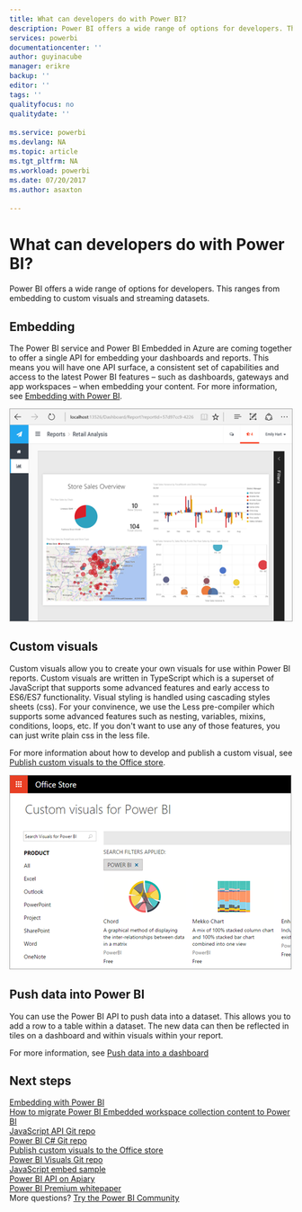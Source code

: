 ```yaml
---
title: What can developers do with Power BI?
description: Power BI offers a wide range of options for developers. This ranges from embedding to custom visuals and streaming datasets.
services: powerbi
documentationcenter: ''
author: guyinacube
manager: erikre
backup: ''
editor: ''
tags: ''
qualityfocus: no
qualitydate: ''

ms.service: powerbi
ms.devlang: NA
ms.topic: article
ms.tgt_pltfrm: NA
ms.workload: powerbi
ms.date: 07/20/2017
ms.author: asaxton

---
```

# What can developers do with Power BI?
Power BI offers a wide range of options for developers. This ranges from embedding to custom visuals and streaming datasets.

## Embedding
The Power BI service and Power BI Embedded in Azure are coming together to offer a single API for embedding your dashboards and reports. This means you will have one API surface, a consistent set of capabilities and access to the latest Power BI features – such as dashboards, gateways and app workspaces – when embedding your content. For more information, see [Embedding with Power BI](developer/embedding.md).

![](media/powerbi-developer-what-can-you-do/powerbi-embed-sample.png)

## Custom visuals
Custom visuals allow you to create your own visuals for use within Power BI reports. Custom visuals are written in TypeScript which is a superset of JavaScript that supports some advanced features and early access to ES6/ES7 functionality. Visual styling is handled using cascading styles sheets (css). For your convinence, we use the Less pre-compiler which supports some advanced features such as nesting, variables, mixins, conditions, loops, etc. If you don't want to use any of those features, you can just write plain css in the less file.

For more information about how to develop and publish a custom visual, see [Publish custom visuals to the Office store](powerbi-developer-office-store.md).

![](media/powerbi-developer-what-can-you-do/powerbi-custom-visual-store.png)

## Push data into Power BI
You can use the Power BI API to push data into a dataset. This allows you to add a row to a table within a dataset. The new data can then be reflected in tiles on a dashboard and within visuals within your report.

For more information, see [Push data into a dashboard](powerbi-developer-walkthrough-push-data.md)

## Next steps
[Embedding with Power BI](developer/embedding.md)  
[How to migrate Power BI Embedded workspace collection content to Power BI](developer/migrate-from-powerbi-embedded.md)  
[JavaScript API Git repo](https://github.com/Microsoft/PowerBI-JavaScript)  
[Power BI C# Git repo](https://github.com/Microsoft/PowerBI-CSharp)  
[Publish custom visuals to the Office store](powerbi-developer-office-store.md)  
[Power BI Visuals Git repo](https://github.com/Microsoft/PowerBI-visuals)  
[JavaScript embed sample](https://microsoft.github.io/PowerBI-JavaScript/demo/)  
[Power BI API on Apiary](http://docs.powerbi.apiary.io/#)  
[Power BI Premium whitepaper](https://aka.ms/pbipremiumwhitepaper)  
More questions? [Try the Power BI Community](http://community.powerbi.com/)

